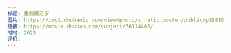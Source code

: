 ```yaml
---
标题: 墨西哥万岁
图片: https://img1.doubanio.com/view/photo/s_ratio_poster/public/p2881558190.webp
链接: https://movie.douban.com/subject/36114486/
时时: 2023
评价:
---
```


